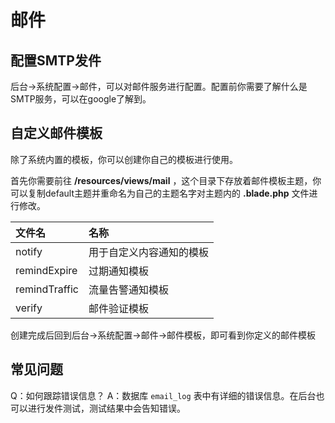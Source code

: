 # 邮件

## 配置SMTP发件

后台->系统配置->邮件，可以对邮件服务进行配置。配置前你需要了解什么是SMTP服务，可以在google了解到。

## 自定义邮件模板

除了系统内置的模板，你可以创建你自己的模板进行使用。

首先你需要前往 **/resources/views/mail** ，这个目录下存放着邮件模板主题，你可以复制default主题并重命名为自己的主题名字对主题内的 **.blade.php** 文件进行修改。

| 文件名        | 名称                     |
| :------------ | :----------------------- |
| notify        | 用于自定义内容通知的模板 |
| remindExpire  | 过期通知模板             |
| remindTraffic | 流量告警通知模板         |
| verify        | 邮件验证模板             |

创建完成后回到后台->系统配置->邮件->邮件模板，即可看到你定义的邮件模板

## 常见问题

Q：如何跟踪错误信息？
A：数据库 `email_log` 表中有详细的错误信息。在后台也可以进行发件测试，测试结果中会告知错误。